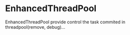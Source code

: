 # EnhancedThreadPool
EnhancedThreadPool provide control the task commited in threadpool(remove, debug)...
